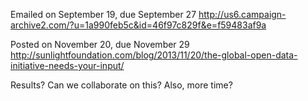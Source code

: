 Emailed on September 19, due September 27
http://us6.campaign-archive2.com/?u=1a990feb5c&id=46f97c829f&e=f59483af9a

Posted on November 20, due November 29
http://sunlightfoundation.com/blog/2013/11/20/the-global-open-data-initiative-needs-your-input/

Results?
Can we collaborate on this?
Also, more time?

